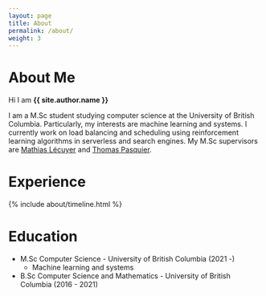 ```yaml
---
layout: page
title: About
permalink: /about/
weight: 3
---
```


# **About Me**

Hi I am **{{ site.author.name }}** <br>

I am a M.Sc student studying computer science at the University of British Columbia. Particularly, my interests are machine learning and systems. I currently work on load balancing and scheduling using reinforcement learning algorithms in serverless and search engines. My M.Sc supervisors are [Mathias Lécuyer](http://mathias.lecuyer.me/) and [Thomas Pasquier](https://tfjmp.org/).


<!-- <div class="row">
{% include about/skills.html title="Programming Skills" source=site.data.programming-skills %}
{% include about/skills.html title="Other Skills" source=site.data.other-skills %}
</div> -->

# **Experience**

<div class="row">
{% include about/timeline.html %}
</div>

# **Education**

* M.Sc Computer Science - University of British Columbia (2021 -)
    * Machine learning and systems
* B.Sc Computer Science and Mathematics - University of British Columbia (2016 - 2021)
